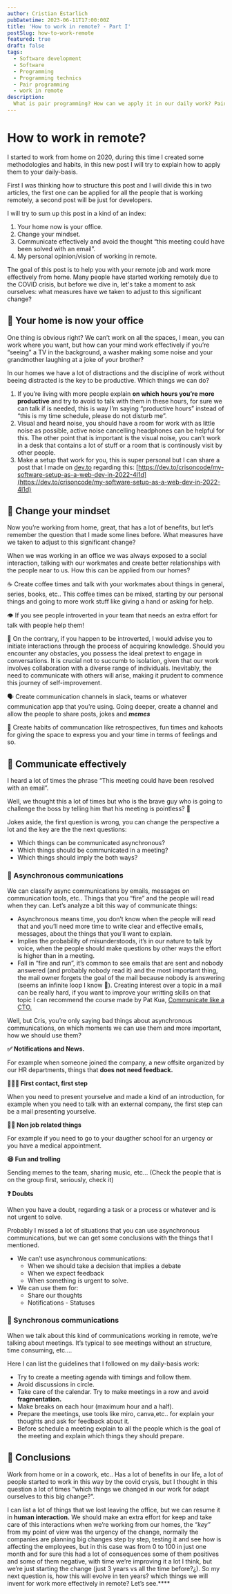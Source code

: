 ```yaml
---
author: Cristian Estarlich
pubDatetime: 2023-06-11T17:00:00Z
title: 'How to work in remote? - Part I'
postSlug: how-to-work-remote
featured: true
draft: false
tags:
  - Software development
  - Software
  - Programming
  - Programming technics
  - Pair programming
  - work in remote
description:
  What is pair programming? How can we apply it in our daily work? Pair programming can give a lot of value to a software development team.
---
```


# How to work in remote?

I started to work from home on 2020, during this time I created some methodologies and habits, in this new post I will try to explain how to apply them to your daily-basis.

First I was thinking how to structure this post and I will divide this in two articles, the first one can be applied for all the people that is working remotely, a second post will be just for developers.

I will try to sum up this post in a kind of an index:

1. Your home now is your office.
2. Change your mindset.
3. Communicate effectively and avoid the thought “this meeting could have been solved with an email”.
4. My personal opinion/vision of working in remote.

The goal of this post is to help you with your remote job and work more effectively from home. Many people have started working remotely due to the COVID crisis, but before we dive in, let's take a moment to ask ourselves: what measures have we taken to adjust to this significant change?

## 🏢 Your home is now your office

One thing is obvious right? We can’t work on all the spaces, I mean, you can work where you want, but how can your mind work effectively if you’re “seeing” a TV in the background, a washer making some noise and your grandmother laughing at a joke of your brother?

In our homes we have a lot of distractions and the discipline of work without beeing distracted is  the key to be productive. Which things we can do?

1. If you’re living with more people explain **on which hours you’re more productive** and try to avoid to talk with them in these hours, for sure we can talk if is needed, this is way I’m saying “productive hours” instead of “this is my time schedule, please do not disturb me”.
2. Visual and heard noise, you should have a room for work with as little noise as possible, active noise cancelling headphones can be helpful for this. The other point that is important is the visual noise, you can’t work in a desk that contains a lot of stuff or a room that is continously visit by other people.
3. Make a setup that work for you, this is super personal but I can share a post that I made on [dev.to](http://dev.to) regarding this: [https://dev.to/crisoncode/my-software-setup-as-a-web-dev-in-2022-4l1d](https://dev.to/crisoncode/my-software-setup-as-a-web-dev-in-2022-4l1d)

## 🤯 Change your mindset

Now you’re working from home, great, that has a lot of benefits, but let’s remember the question that I made some lines before. What measures have we taken to adjust to this significant change?

When we was working in an office we was always exposed to a social interaction, talking with our workmates and create better relationships with the people near to us. How this can be applied from our homes?

☕ Create coffee times and talk with your workmates about things in general, series, books, etc.. This coffee times can be mixed, starting by our personal things and going to more work stuff like giving a hand or asking for help.

👁️ If you see people introverted in your team that needs an extra effort for talk with people help them!

🙈 On the contrary, if you happen to be introverted, I would advise you to initiate interactions through the process of acquiring knowledge. Should you encounter any obstacles, you possess the ideal pretext to engage in conversations. It is crucial not to succumb to isolation, given that our work involves collaboration with a diverse range of individuals. Inevitably, the need to communicate with others will arise, making it prudent to commence this journey of self-improvement.

🗣️ Create communication channels in slack, teams or whatever communication app that you’re using. Going deeper, create a channel and allow the people to share posts, jokes and *****memes*****

🧠 Create habits of communcation like retrospectives, fun times and kahoots for giving the space to express you and your time in terms of feelings and so.

## 🏢 Communicate effectively

I heard a lot of times the phrase “This meeting could have been resolved with an email”.

Well, we thought this a lot of times but who is the brave guy who is going to challenge the boss by telling him that his meeting is pointless? 🤣

Jokes aside, the first question is wrong, you can change the perspective a lot and the key are the the next questions:

- Which things can be communicated asynchronous?
- Which things should be communicated in a meeting?
- Which things should imply the both ways?

### 📡 Asynchronous communications

We can classify async communications by emails, messages on communication tools, etc..  Things that you “fire” and the people will read when they can.  Let’s analyze a bit this way of communicate things:

- Asynchronous means time, you don’t know when the people will read that and you’ll need more time to write clear and effective emails, messages, about the things that you’ll want to explain.
- Implies the probability of misunderstoods, it’s in our nature to talk by voice, when the people should make questions by other ways the effort is higher than in a meeting.
- Fall in “fire and run”, it’s common to see emails that are sent and nobody answered (and probably nobody read it) and the most important thing, the mail owner forgets the goal of the mail because nobody is answering (seems an infinite loop I know 🤣). Creating interest over a topic in a mail can be really hard, if you want to improve your writting skills on that topic I can recommend the course made by Pat Kua, [Communicate like a CTO.](https://techlead.academy/p/communication)

Well, but Cris, you’re only saying bad things about asynchronous communications, on which moments we can use them and more important, how we should use them?

**✅ Notifications and News.**

For example when someone joined the company, a new offsite organized by our HR departments, things that **does not need feedback.**

**🧑‍🤝‍🧑 First contact, first step**

When you need to present yourselve and made a kind of an introduction, for example when you need to talk with an external company, the first step can be a mail presenting yourselve.

**🏃🏻 Non job related things**

For example if you need to go to your daugther school for an urgency or you have a medical appointment.

**😆 Fun and trolling**

Sending memes to the team, sharing music, etc… (Check the people that is on the group first, seriously, check it)

**❓ Doubts** 

When you have a doubt, regarding a task or a process or whatever and is not urgent to solve.

Probably I missed a lot of situations that you can use asynchronous communications, but we can get some conclusions with the things that I mentioned.

- We can’t use asynchronous communications:
    - When we should take a decision that implies a debate
    - When we expect feedback
    - When something is urgent to solve.
- We can use them for:
    - Share our thoughts
    - Notifications - Statuses

### 🔄 Synchronous communications

When we talk about this kind of communications working in remote, we’re talking about meetings. It’s typical to see meetings without an structure, time consuming, etc….

Here I can list the guidelines that I followed on my daily-basis work:

- Try to create a meeting agenda with timings and follow them.
- Avoid discussions in circle.
- Take care of the calendar. Try to make meetings in a row and avoid ****fragmentation.****
- Make breaks on each hour (maximum hour and a half).
- Prepare the meetings, use tools like miro, canva,etc.. for explain your thoughts and ask for feedback about it.
- Before schedule a meeting explain to all the people which is the goal of the meeting and explain which things they should prepare.

## 💭 Conclusions

Work from home or in a cowork, etc.. Has a lot of benefits in our life, a lot of people started to work in this way by the covid crysis, but  I thought in this question a lot of times “which things we changed in our work for adapt ourselves to this big change?”.  

I can list a lot of things that we lost leaving the office, but we can resume it in **human interaction.** We should make an extra effort for keep and take care of this interactions when we’re working from our homes, the *“key”* from my point of view was the urgency of the change, normally the companies are planning big changes step by step, testing it and see how is affecting the employees, but in this case was from 0 to 100 in just one month and for sure this had a lot of consequences some of them positives and some of them negative, with time we’re improving it a lot I think, but we’re just starting the change (just 3 years vs all the time before?¿). So my next question is, how this will evolve in ten years? which things we will invent for work more effectively in remote? Let’s see.****
